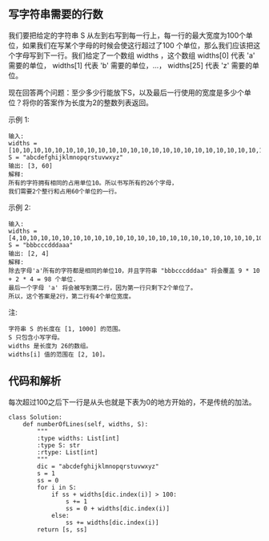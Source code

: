 ## 写字符串需要的行数

我们要把给定的字符串 S 从左到右写到每一行上，每一行的最大宽度为100个单位，如果我们在写某个字母的时候会使这行超过了100 个单位，那么我们应该把这个字母写到下一行。我们给定了一个数组 widths ，这个数组 widths[0] 代表 'a' 需要的单位， widths[1] 代表 'b' 需要的单位，...， widths[25] 代表 'z' 需要的单位。

现在回答两个问题：至少多少行能放下S，以及最后一行使用的宽度是多少个单位？将你的答案作为长度为2的整数列表返回。

示例 1:

	输入: 
	widths = [10,10,10,10,10,10,10,10,10,10,10,10,10,10,10,10,10,10,10,10,10,10,10,10,10,10]
	S = "abcdefghijklmnopqrstuvwxyz"
	输出: [3, 60]
	解释: 
	所有的字符拥有相同的占用单位10。所以书写所有的26个字母，
	我们需要2个整行和占用60个单位的一行。
示例 2:

	输入: 
	widths = [4,10,10,10,10,10,10,10,10,10,10,10,10,10,10,10,10,10,10,10,10,10,10,10,10,10]
	S = "bbbcccdddaaa"
	输出: [2, 4]
	解释: 
	除去字母'a'所有的字符都是相同的单位10，并且字符串 "bbbcccdddaa" 将会覆盖 9 * 10 + 2 * 4 = 98 个单位.
	最后一个字母 'a' 将会被写到第二行，因为第一行只剩下2个单位了。
	所以，这个答案是2行，第二行有4个单位宽度。

注:

	字符串 S 的长度在 [1, 1000] 的范围。
	S 只包含小写字母。
	widths 是长度为 26的数组。
	widths[i] 值的范围在 [2, 10]。

## 代码和解析

每次超过100之后下一行是从头也就是下表为0的地方开始的，不是传统的加法。

	class Solution:
	    def numberOfLines(self, widths, S):
	        """
	        :type widths: List[int]
	        :type S: str
	        :rtype: List[int]
	        """
	        dic = "abcdefghijklmnopqrstuvwxyz"
	        s = 1
	        ss = 0
	        for i in S:
	            if ss + widths[dic.index(i)] > 100:
	                s += 1
	                ss = 0 + widths[dic.index(i)]
	            else:
	                ss += widths[dic.index(i)]
	        return [s, ss]
